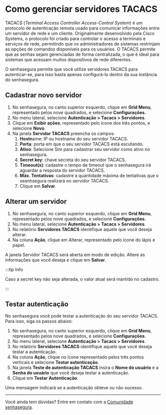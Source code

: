 # Como gerenciar servidores TACACS

TACACS (*Terminal Access Controller Access-Control System*) é um protocolo de autenticação remota usado para comunicar informações entre um servidor de rede e um cliente. Originalmente desenvolvido pela Cisco Systems, o protocolo foi criado para controlar o acesso a terminais e serviços de rede, permitindo que os administradores de sistemas restrinjam as opções de comandos disponíveis para os usuários. O TACACS permite que as senhas sejam gerenciadas de forma centralizada, o que é ideal para sistemas que acessam muitos dispositivos de rede diferentes.

O senhasegura permite que você utilize servidores TACACS para autenticar-se, para isso basta apenas configurá-lo dentro da sua instância do senhasegura.

## Cadastrar novo servidor

1. No senhasegura, no canto superior esquerdo, clique em **Grid Menu**, representado pelos nove quadrados, e selecione **Configurações**.
2. No menu lateral, selecione **Autenticação > Tacacs > Servidores**.
3. Clique em **Exibir ações**, representado pelo ícone dos três pontos, e selecione **Novo**.
4. Na janela **Servidor TACACS** preencha os campos:
   1. **Hostn**ame: IP ou hostname do seu servidor TACACS.
   2. **Porta**: porta em que o seu servidor TACACS está escutando.
   3. **Ativo**: Selecione Sim para cadastrar seu servidor como ativo no senhasegura.
   4. **Secret key**: chave secreta do seu servidor TACACS.
   5. **Timeout(s)**: cadastre o tempo de timeout que o senhasegura irá aguardar a resposta do servidor TACACS.
   6. **Máx. Tentativas**: cadastre a quantidade máxima de tentativas que o seanhsegura realizará no servidor TACACS.
   7. Clique em **Salvar**.

## Alterar um servidor

1. No senhasegura, no canto superior esquerdo, clique em **Grid Menu**, representado pelos nove quadrados, e selecione **Configurações**.
2. No menu lateral, selecione **Autenticação > Tacacs > Servidores**.
3. No relatório **Servidores TACACS** identifique aquele que você deseja alterar.
4. Na coluna **Ação**, clique em Alterar, representado pelo ícone do lápis e papel.

A janela Servidor TACACS será aberta em modo de edição. Altere as informações que você deseja e clique em **Salvar**.

:::tip Info

Caso a secret key não seja alterada, o valor atual será mantido no cadastro.

:::

## Testar autenticação

No senhasegura você pode testar a autenticação do seu servidor TACACS. Para isso, siga os passos abaixo:

1. No senhasegura, no canto superior esquerdo, clique em **Grid Menu**, representado pelos nove quadrados, e selecione **Configurações**.
2. No menu lateral, selecione **Autenticação > Tacacs > Servidores**.
3. No relatório **Servidores TACACS** identifique aquele que você deseja testar a autenticação.
4. Na coluna **Ação**, clique no ícone representado pelos três pontos verticais e selecione **Testar autenticação**.
5. Na janela **Teste de autenticação TACACS** insira o **Nome do usuário** e a **Senha do usuário** que você deseja testar a autenticação.
6. Clique em **Testar Autenticação**.

Uma mensagem indicará se a autenticação obteve ou não sucesso.

---

Você ainda tem dúvidas? Entre em contato com a [Comunidade senhasegura](https://community.senhasegura.io/).
